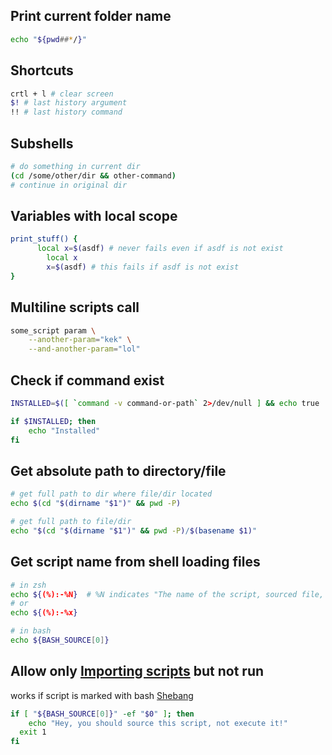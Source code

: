 ## Print current folder name

```bash
echo "${pwd##*/}"
```

## Shortcuts

```bash
crtl + l # clear screen
$! # last history argument
!! # last history command
```

## Subshells

```bash
# do something in current dir
(cd /some/other/dir && other-command)
# continue in original dir
```

## Variables with local scope

```bash
print_stuff() {
	  local x=$(asdf) # never fails even if asdf is not exist
		local x
		x=$(asdf) # this fails if asdf is not exist
}
```

## Multiline scripts call

```bash
some_script param \
	--another-param="kek" \
	--and-another-param="lol"
```

## Check if command exist

```bash
INSTALLED=$([ `command -v command-or-path` 2>/dev/null ] && echo true || echo false)

if $INSTALLED; then
	echo "Installed"
fi
```

## Get absolute path to directory/file

```bash
# get full path to dir where file/dir located
echo $(cd "$(dirname "$1")" && pwd -P)

# get full path to file/dir
echo "$(cd "$(dirname "$1")" && pwd -P)/$(basename $1)"
```

## Get script name from shell loading files

```bash
# in zsh
echo ${(%):-%N}  # %N indicates "The name of the script, sourced file, or shell function that zsh is currently executing
# or
echo ${(%):-%x} 

# in bash
echo ${BASH_SOURCE[0]}
```

## Allow only [Importing scripts](Shell%20Notes/Importing%20scripts.md)  but not run

works if script is marked with bash [Shebang](Shell%20Notes/Shebang.md) 

```bash
if [ "${BASH_SOURCE[0]}" -ef "$0" ]; then
	echo "Hey, you should source this script, not execute it!"
  exit 1 
fi
```